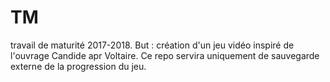 # TM
travail de maturité 2017-2018. But : création d'un jeu vidéo inspiré de l'ouvrage Candide apr Voltaire. Ce repo servira uniquement de sauvegarde externe de la progression du jeu. 

